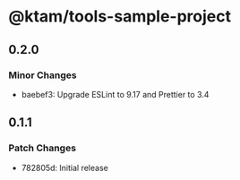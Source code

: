# @ktam/tools-sample-project

## 0.2.0

### Minor Changes

- baebef3: Upgrade ESLint to 9.17 and Prettier to 3.4

## 0.1.1

### Patch Changes

- 782805d: Initial release
